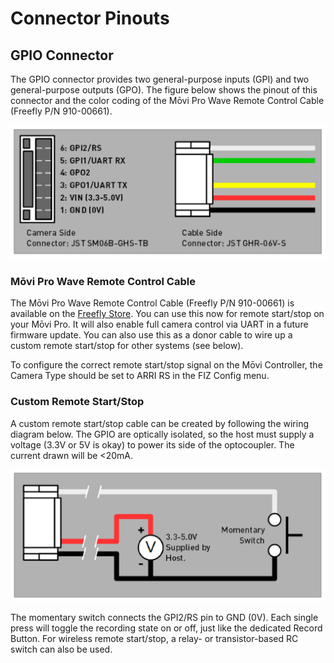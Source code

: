 # Connector Pinouts

## GPIO Connector

The GPIO connector provides two general-purpose inputs \(GPI\) and two general-purpose outputs \(GPO\). The figure below shows the pinout of this connector and the color coding of the Mōvi Pro Wave Remote Control Cable \(Freefly P/N 910-00661\).

![GPIO Connector Pinout and Color Coding](../../.gitbook/assets/image%20%287%29.png)

### Mōvi Pro Wave Remote Control Cable

The Mōvi Pro Wave Remote Control Cable \(Freefly P/N 910-00661\) is available on the [Freefly Store](https://store.freeflysystems.com/collections/wave/products/movi-pro-wave-remote-control-cable).  You can use this now for remote start/stop on your Mōvi Pro. It will also enable full camera control via UART in a future firmware update. You can also use this as a donor cable to wire up a custom remote start/stop for other systems \(see below\).

To configure the correct remote start/stop signal on the Mōvi Controller, the Camera Type should be set to ARRI RS in the FIZ Config menu.

### Custom Remote Start/Stop

A custom remote start/stop cable can be created by following the wiring diagram below. The GPIO are optically isolated, so the host must supply a voltage \(3.3V or 5V is okay\) to power its side of the optocoupler. The current drawn will be &lt;20mA.

![Wiring of a custom remote start/stop cable.](../../.gitbook/assets/image%20%2826%29.png)

The momentary switch connects the GPI2/RS pin to GND \(0V\). Each single press will toggle the recording state on or off, just like the dedicated Record Button. For wireless remote start/stop, a relay- or transistor-based RC switch can also be used.

